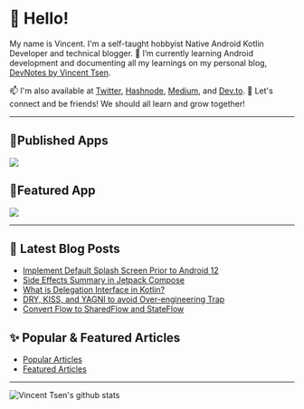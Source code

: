 # 👋 Hello!

My name is Vincent. I'm a self-taught hobbyist Native Android Kotlin Developer and technical blogger. 🌱 I’m currently learning Android development and documenting all my learnings on my personal blog, [DevNotes by Vincent Tsen](https://vtsen.hashnode.dev/).

📫 I'm also available at [Twitter](https://twitter.com/vinchamp77), [Hashnode](https://hashnode.com/@vtsen), [Medium](https://vtsen.medium.com/), and [Dev.to](https://dev.to/vtsen). 💞️ Let's connect and be friends! We should all learn and grow together!  

---

## 📱Published Apps
[![](https://cdn.hashnode.com/res/hashnode/image/upload/v1673248566768/P097DsXZH.png)](https://play.google.com/store/apps/dev?id=6806749795902472253)

## 🔔Featured App
[![](https://github-readme-stats.vercel.app/api/pin/?username=vinchamp77&repo=AndroidNews)](https://github.com/vinchamp77/AndroidNews)

---

## 📝 Latest Blog Posts
<!-- BLOG-POST-LIST:START -->
- [Implement Default Splash Screen Prior to Android 12](https://vtsen.hashnode.dev/implement-default-splash-screen-prior-to-android-12)
- [Side Effects Summary in Jetpack Compose](https://vtsen.hashnode.dev/side-effects-summary-in-jetpack-compose)
- [What is Delegation Interface in Kotlin?](https://vtsen.hashnode.dev/what-is-delegation-interface-in-kotlin)
- [DRY, KISS, and YAGNI to avoid Over-engineering Trap](https://vtsen.hashnode.dev/dry-kiss-and-yagni-to-avoid-over-engineering-trap)
- [Convert Flow to SharedFlow and StateFlow](https://vtsen.hashnode.dev/convert-flow-to-sharedflow-and-stateflow)
<!-- BLOG-POST-LIST:END -->

## ✨ Popular & Featured Articles
- [Popular Articles](https://vtsen.hashnode.dev/popular-articles)
- [Featured Articles](https://vtsen.hashnode.dev/featured-articles)

---

![Vincent Tsen's github stats](https://github-readme-stats-git-masterrstaa-rickstaa.vercel.app/api?username=vinchamp77&show_icons=true&count_private=true&hide=issues,prs)

<!---
vinchamp77/vinchamp77 is a ✨ special ✨ repository because its `README.md` (this file) appears on your GitHub profile.
You can click the Preview link to take a look at your changes.
- 👋 Hi, I’m @vinchamp77
- 👀 I’m interested in ...
- 🌱 I’m currently learning ...
- 💞️ I’m looking to collaborate on ...
- 📫 How to reach me ...
--->
